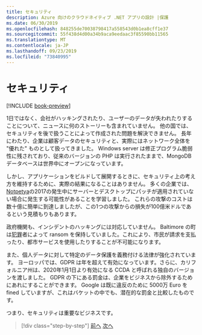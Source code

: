 ```yaml
---
title: セキュリティ
description: Azure 向けのクラウドネイティブ .NET アプリの設計 |保護
ms.date: 06/30/2019
ms.openlocfilehash: 848255de70038798417a558543d0b1ea8cff1e37
ms.sourcegitcommit: 55f438d4d00a34b9aca9eedaac3f85590bb11565
ms.translationtype: MT
ms.contentlocale: ja-JP
ms.lasthandoff: 09/23/2019
ms.locfileid: "73840995"
---
```

# <a name="security"></a>セキュリティ

[!INCLUDE [book-preview](../../../includes/book-preview.md)]

1日ではなく、会社がハッキングされたり、ユーザーのデータが失われたりすることについて、ニュースに何のストーリーも含まれていません。 他の国では、セキュリティを後で扱うことによって作成された問題を解決できません。 長年にわたり、企業は顧客データのセキュリティと、実際にはネットワーク全体を "優れた" ものとして扱ってきました。 Windows server は修正プログラム脆弱性に残されており、従来のバージョンの PHP は実行されたままで、MongoDB データベースは世界中にオープンになっています。

しかし、アプリケーションをビルドして展開するときに、セキュリティ上の考え方を維持するために、実際の結果になることはありません。 多くの企業では、 [Notpetya](https://www.wired.com/story/notpetya-cyberattack-ukraine-russia-code-crashed-the-world/)の2017の発生中にサーバーとデスクトップにパッチが適用されていない場合に発生する可能性があることを学習しました。 これらの攻撃のコストは数十億に簡単に到達しましたが、この1つの攻撃からの損失が100億米ドルであるという見積もりもあります。

政府機関も、インシデントのハッキングには対応していません。 Baltimore の町は[犯罪](https://www.vox.com/recode/2019/5/21/18634505/baltimore-ransom-robbinhood-mayor-jack-young-hackers)者によって ransom を保持していました。これにより、市民が請求を支払ったり、都市サービスを使用したりすることが不可能になります。

また、個人データに対して特定のデータ保護を義務付ける法律が強化されています。 ヨーロッパでは、GDPR は年を超えて有効になっています。さらに、カリフォルニア州は、2020年1月1日より有効になる CCDA と呼ばれる独自のバージョンを渡しました。 GDPR の下にある罰金は、企業をビジネスから除外するためにあれにすることができます。 Google は既に違反のために 5000万 Euro を fined していますが、これはバケットの中でも、潜在的な罰金と比較したものです。

つまり、セキュリティは重要なビジネスです。

>[!div class="step-by-step"]
>[前へ](identity-server.md)
>[次へ](azure-security.md)
